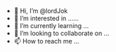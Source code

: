 - 👋 Hi, I’m @lordJok
- 👀 I’m interested in ......
- 🌱 I’m currently learning ...
- 💞️ I’m looking to collaborate on ...
- 📫 How to reach me ...

<!---
lordJok/lordJok is a ✨ special ✨ repository because its `README.md` (this file) appears on your GitHub profile.
You can click the Preview link to take a look at your changes.
--->
